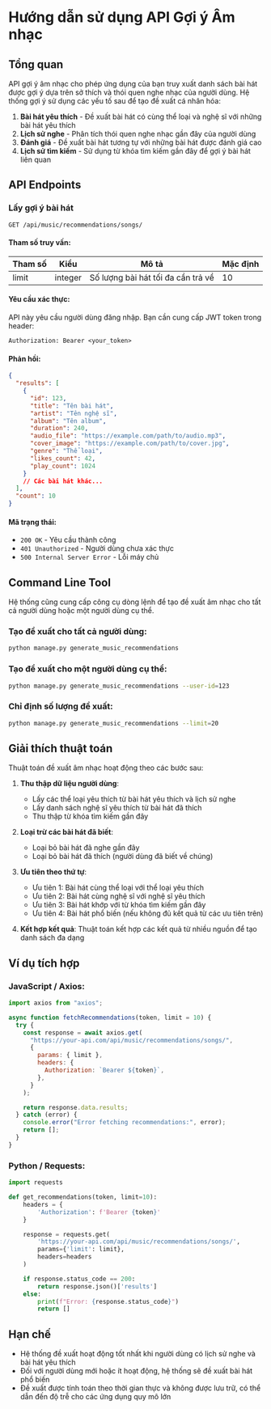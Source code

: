 # Hướng dẫn sử dụng API Gợi ý Âm nhạc

## Tổng quan

API gợi ý âm nhạc cho phép ứng dụng của bạn truy xuất danh sách bài hát được gợi ý dựa trên sở thích và thói quen nghe nhạc của người dùng. Hệ thống gợi ý sử dụng các yếu tố sau để tạo đề xuất cá nhân hóa:

1. **Bài hát yêu thích** - Đề xuất bài hát có cùng thể loại và nghệ sĩ với những bài hát yêu thích
2. **Lịch sử nghe** - Phân tích thói quen nghe nhạc gần đây của người dùng
3. **Đánh giá** - Đề xuất bài hát tương tự với những bài hát được đánh giá cao
4. **Lịch sử tìm kiếm** - Sử dụng từ khóa tìm kiếm gần đây để gợi ý bài hát liên quan

## API Endpoints

### Lấy gợi ý bài hát

```
GET /api/music/recommendations/songs/
```

#### Tham số truy vấn:

| Tham số | Kiểu    | Mô tả                              | Mặc định |
| ------- | ------- | ---------------------------------- | -------- |
| limit   | integer | Số lượng bài hát tối đa cần trả về | 10       |

#### Yêu cầu xác thực:

API này yêu cầu người dùng đăng nhập. Bạn cần cung cấp JWT token trong header:

```
Authorization: Bearer <your_token>
```

#### Phản hồi:

```json
{
  "results": [
    {
      "id": 123,
      "title": "Tên bài hát",
      "artist": "Tên nghệ sĩ",
      "album": "Tên album",
      "duration": 240,
      "audio_file": "https://example.com/path/to/audio.mp3",
      "cover_image": "https://example.com/path/to/cover.jpg",
      "genre": "Thể loại",
      "likes_count": 42,
      "play_count": 1024
    }
    // Các bài hát khác...
  ],
  "count": 10
}
```

#### Mã trạng thái:

- `200 OK` - Yêu cầu thành công
- `401 Unauthorized` - Người dùng chưa xác thực
- `500 Internal Server Error` - Lỗi máy chủ

## Command Line Tool

Hệ thống cũng cung cấp công cụ dòng lệnh để tạo đề xuất âm nhạc cho tất cả người dùng hoặc một người dùng cụ thể.

### Tạo đề xuất cho tất cả người dùng:

```bash
python manage.py generate_music_recommendations
```

### Tạo đề xuất cho một người dùng cụ thể:

```bash
python manage.py generate_music_recommendations --user-id=123
```

### Chỉ định số lượng đề xuất:

```bash
python manage.py generate_music_recommendations --limit=20
```

## Giải thích thuật toán

Thuật toán đề xuất âm nhạc hoạt động theo các bước sau:

1. **Thu thập dữ liệu người dùng**:

   - Lấy các thể loại yêu thích từ bài hát yêu thích và lịch sử nghe
   - Lấy danh sách nghệ sĩ yêu thích từ bài hát đã thích
   - Thu thập từ khóa tìm kiếm gần đây

2. **Loại trừ các bài hát đã biết**:

   - Loại bỏ bài hát đã nghe gần đây
   - Loại bỏ bài hát đã thích (người dùng đã biết về chúng)

3. **Ưu tiên theo thứ tự**:

   - Ưu tiên 1: Bài hát cùng thể loại với thể loại yêu thích
   - Ưu tiên 2: Bài hát cùng nghệ sĩ với nghệ sĩ yêu thích
   - Ưu tiên 3: Bài hát khớp với từ khóa tìm kiếm gần đây
   - Ưu tiên 4: Bài hát phổ biến (nếu không đủ kết quả từ các ưu tiên trên)

4. **Kết hợp kết quả**: Thuật toán kết hợp các kết quả từ nhiều nguồn để tạo danh sách đa dạng

## Ví dụ tích hợp

### JavaScript / Axios:

```javascript
import axios from "axios";

async function fetchRecommendations(token, limit = 10) {
  try {
    const response = await axios.get(
      "https://your-api.com/api/music/recommendations/songs/",
      {
        params: { limit },
        headers: {
          Authorization: `Bearer ${token}`,
        },
      }
    );

    return response.data.results;
  } catch (error) {
    console.error("Error fetching recommendations:", error);
    return [];
  }
}
```

### Python / Requests:

```python
import requests

def get_recommendations(token, limit=10):
    headers = {
        'Authorization': f'Bearer {token}'
    }

    response = requests.get(
        'https://your-api.com/api/music/recommendations/songs/',
        params={'limit': limit},
        headers=headers
    )

    if response.status_code == 200:
        return response.json()['results']
    else:
        print(f"Error: {response.status_code}")
        return []
```

## Hạn chế

- Hệ thống đề xuất hoạt động tốt nhất khi người dùng có lịch sử nghe và bài hát yêu thích
- Đối với người dùng mới hoặc ít hoạt động, hệ thống sẽ đề xuất bài hát phổ biến
- Đề xuất được tính toán theo thời gian thực và không được lưu trữ, có thể dẫn đến độ trễ cho các ứng dụng quy mô lớn
